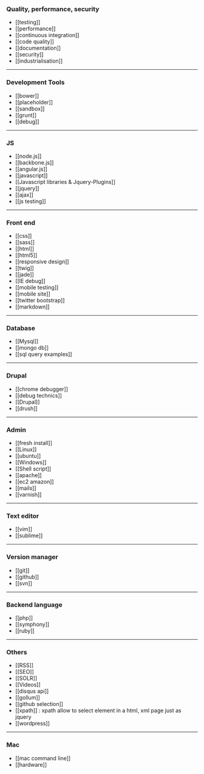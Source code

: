 ### Quality, performance, security
* [[testing]]
* [[performance]]
* [[continuous integration]]
* [[code quality]]  
* [[documentation]]
* [[security]]
* [[industrialisation]]

***


### Development Tools
* [[bower]]
* [[placeholder]]
* [[sandbox]]
* [[grunt]]
* [[debug]]

***

### JS
* [[node.js]]
* [[backbone.js]]
* [[angular.js]]   
* [[javascript]]
* [[Javascript libraries & Jquery-Plugins]]
* [[jquery]]
* [[ajax]]
* [[js testing]]

***

### Front end
* [[css]]
* [[sass]]
* [[html]]
* [[html5]]
* [[responsive design]]
* [[twig]]
* [[jade]]
* [[IE debug]]
* [[mobile testing]] 
* [[mobile site]]
* [[twitter bootstrap]]
* [[markdown]]

***

### Database
* [[Mysql]]
* [[mongo db]]
* [[sql query examples]]
***
### Drupal
* [[chrome debugger]]
* [[debug technics]]
* [[Drupal]]
* [[drush]]
***
### Admin
* [[fresh install]]
* [[Linux]]
* [[ubuntu]]
* [[Windows]]
* [[Shell script]]
* [[apache]]
* [[ec2 amazon]]
* [[mails]]
* [[varnish]]
***
### Text editor
* [[vim]]
* [[sublime]]
***
### Version manager
* [[git]]
* [[github]]
* [[svn]]
***
### Backend language
* [[php]]
* [[symphony]]
* [[ruby]]
***
### Others
* [[RSS]]
* [[SEO]]
* [[SOLR]]
* [[Videos]]
* [[disqus api]]
* [[gollum]]
* [[github selection]]
* [[xpath]] : xpath allow to select element in a html, xml page just as jquery
* [[wordpress]]
***
### Mac
* [[mac command line]]
* [[hardware]]